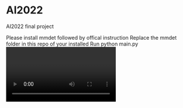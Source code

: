 # AI2022
AI2022 final project

Please install mmdet followed by offical instruction
Replace the mmdet folder in this repo of your installed
Run python main.py <video> detect --<show or out>
